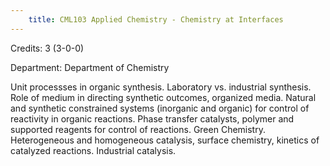```yaml
---
    title: CML103 Applied Chemistry - Chemistry at Interfaces
---
```

Credits: 3 (3-0-0)

Department: Department of Chemistry

Unit processses in organic synthesis. Laboratory vs. industrial synthesis. Role of medium in directing synthetic outcomes, organized media. Natural and synthetic constrained systems (inorganic and organic) for control of reactivity in organic reactions. Phase transfer catalysts, polymer and supported reagents for control of reactions. Green Chemistry. Heterogeneous and homogeneous catalysis, surface chemistry, kinetics of catalyzed reactions. Industrial catalysis.